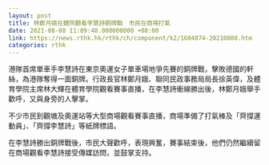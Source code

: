```yaml
---
layout: post
title: 林鄭月娥在體院觀看李慧詩銅牌戰　市民在商場打氣
date: 2021-08-08 11:09:48.000000000 +08:00
link: https://news.rthk.hk/rthk/ch/component/k2/1604874-20210808.htm
categories: rthk
---
```


港隊首席單車手李慧詩在東京奧運女子單車場地爭先賽的銅牌戰，擊敗德國的軒絲，為港隊奪得一面銅牌。行政長官林鄭月娥、聯同民政事務局局長徐英偉，及體育學院主席林大輝在體育學院觀看賽事直播，在李慧詩衝線勝出後，林鄭月娥舉手歡呼，又與身旁的人擊掌。

不少市民到觀塘及奧運站等大型商場觀看賽事直播，商場準備了打氣棒及「齊撐運動員」、「齊撐李慧詩」等紙牌標語。

在李慧詩勝出銅牌戰後，市民大聲歡呼，表現興奮，賽事結束後，他們仍然繼續留在商場觀看李慧詩接受傳媒訪問，並鼓掌支持。
